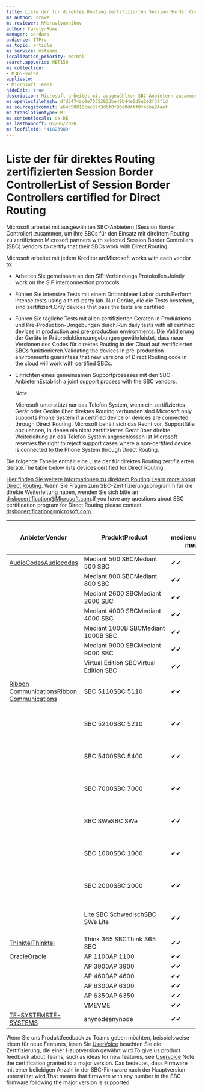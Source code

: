 ```yaml
---
title: Liste der für direktes Routing zertifizierten Session Border Controller
ms.author: crowe
ms.reviewer: NMuravlyannikov
author: CarolynRowe
manager: serdars
audience: ITPro
ms.topic: article
ms.service: msteams
localization_priority: Normal
search.appverid: MET150
ms.collection:
- M365-voice
appliesto:
- Microsoft Teams
hideEdit: true
description: Microsoft arbeitet mit ausgewählten SBC-Anbietern zusammen, um ihre SBCs für den Einsatz mit direktem Routing zu zertifizieren.
ms.openlocfilehash: dfd5474ac0e70353823be48b44e0d5e2e2f39f1d
ms.sourcegitcommit: e64c50818cac37f3d6f0f96d0d4ff0f4bba24aef
ms.translationtype: MT
ms.contentlocale: de-DE
ms.lasthandoff: 02/06/2020
ms.locfileid: "41823989"
---
```

# <a name="list-of-session-border-controllers-certified-for-direct-routing"></a><span data-ttu-id="62663-103">Liste der für direktes Routing zertifizierten Session Border Controller</span><span class="sxs-lookup"><span data-stu-id="62663-103">List of Session Border Controllers certified for Direct Routing</span></span>

<span data-ttu-id="62663-104">Microsoft arbeitet mit ausgewählten SBC-Anbietern (Session Border Controller) zusammen, um ihre SBCs für den Einsatz mit direktem Routing zu zertifizieren.</span><span class="sxs-lookup"><span data-stu-id="62663-104">Microsoft partners with selected Session Border Controllers (SBC) vendors to certify that their SBCs work with Direct Routing.</span></span> 

<span data-ttu-id="62663-105">Microsoft arbeitet mit jedem Kreditor an:</span><span class="sxs-lookup"><span data-stu-id="62663-105">Microsoft works with each vendor to:</span></span> 

- <span data-ttu-id="62663-106">Arbeiten Sie gemeinsam an den SIP-Verbindungs Protokollen.</span><span class="sxs-lookup"><span data-stu-id="62663-106">Jointly work on the SIP interconnection protocols.</span></span>
- <span data-ttu-id="62663-107">Führen Sie intensive Tests mit einem Drittanbieter Labor durch.</span><span class="sxs-lookup"><span data-stu-id="62663-107">Perform intense tests using a third-party lab.</span></span> <span data-ttu-id="62663-108">Nur Geräte, die die Tests bestehen, sind zertifiziert.</span><span class="sxs-lookup"><span data-stu-id="62663-108">Only devices that pass the tests are certified.</span></span> 
- <span data-ttu-id="62663-109">Führen Sie tägliche Tests mit allen zertifizierten Geräten in Produktions-und Pre-Production-Umgebungen durch.</span><span class="sxs-lookup"><span data-stu-id="62663-109">Run daily tests with all certified devices in production and pre-production environments.</span></span> <span data-ttu-id="62663-110">Die Validierung der Geräte in Präproduktionsumgebungen gewährleistet, dass neue Versionen des Codes für direktes Routing in der Cloud auf zertifizierten SBCs funktionieren.</span><span class="sxs-lookup"><span data-stu-id="62663-110">Validating the devices in pre-production environments guarantees that new versions of Direct Routing code in the cloud will work with certified SBCs.</span></span> 
- <span data-ttu-id="62663-111">Einrichten eines gemeinsamen Supportprozesses mit den SBC-Anbietern</span><span class="sxs-lookup"><span data-stu-id="62663-111">Establish a joint support process with the SBC vendors.</span></span>


  > [!NOTE]
  > <span data-ttu-id="62663-112">Microsoft unterstützt nur das Telefon System, wenn ein zertifiziertes Gerät oder Geräte über direktes Routing verbunden sind.</span><span class="sxs-lookup"><span data-stu-id="62663-112">Microsoft only supports Phone System if a certified device or devices are connected through Direct Routing.</span></span> <span data-ttu-id="62663-113">Microsoft behält sich das Recht vor, Supportfälle abzulehnen, in denen ein nicht zertifiziertes Gerät über direkte Weiterleitung an das Telefon System angeschlossen ist.</span><span class="sxs-lookup"><span data-stu-id="62663-113">Microsoft reserves the right to reject support cases where a non-certified device is connected to the Phone System through Direct Routing.</span></span> 

<span data-ttu-id="62663-114">Die folgende Tabelle enthält eine Liste der für direktes Routing zertifizierten Geräte.</span><span class="sxs-lookup"><span data-stu-id="62663-114">The table below lists devices certified for Direct Routing.</span></span> 

<span data-ttu-id="62663-115">[Hier finden Sie weitere Informationen zu direktem Routing](https://aka.ms/dr).</span><span class="sxs-lookup"><span data-stu-id="62663-115">[Learn more about Direct Routing](https://aka.ms/dr).</span></span> <span data-ttu-id="62663-116">Wenn Sie Fragen zum SBC-Zertifizierungsprogramm für die direkte Weiterleitung haben, wenden Sie sich bitte an drsbccertification@Microsoft.com.</span><span class="sxs-lookup"><span data-stu-id="62663-116">If you have any questions about SBC certification program for Direct Routing please contact drsbccertification@microsoft.com.</span></span>


|                                                       <span data-ttu-id="62663-117">Anbieter</span><span class="sxs-lookup"><span data-stu-id="62663-117">Vendor</span></span>                                                        |       <span data-ttu-id="62663-118">Produkt</span><span class="sxs-lookup"><span data-stu-id="62663-118">Product</span></span>       | <span data-ttu-id="62663-119">Nicht medienumgehung</span><span class="sxs-lookup"><span data-stu-id="62663-119">Non-media bypass</span></span> | <span data-ttu-id="62663-120">Medienumgehung</span><span class="sxs-lookup"><span data-stu-id="62663-120">Media bypass</span></span> | <span data-ttu-id="62663-121">Software Version</span><span class="sxs-lookup"><span data-stu-id="62663-121">Software version</span></span> | <span data-ttu-id="62663-122">Validiert mit E911-Anbietern</span><span class="sxs-lookup"><span data-stu-id="62663-122">Validated with E911 providers</span></span> | <span data-ttu-id="62663-123">Elin-fähig</span><span class="sxs-lookup"><span data-stu-id="62663-123">ELIN capable</span></span>
|---------------------------------------------------------------------------------------------------------------------|---------------------|------------------|--------------|------------------|-----------------|------------------|
| [<span data-ttu-id="62663-124">AudioCodes</span><span class="sxs-lookup"><span data-stu-id="62663-124">Audiocodes</span></span>](https://www.audiocodes.com/solutions-products/products/products-for-microsoft-365/direct-routing-for-microsoft-teams) |   <span data-ttu-id="62663-125">Mediant 500 SBC</span><span class="sxs-lookup"><span data-stu-id="62663-125">Mediant 500 SBC</span></span>   |     <span data-ttu-id="62663-126">&#10004;</span><span class="sxs-lookup"><span data-stu-id="62663-126">&#10004;</span></span>     |   <span data-ttu-id="62663-127">&#10004;</span><span class="sxs-lookup"><span data-stu-id="62663-127">&#10004;</span></span>    |  <span data-ttu-id="62663-128">7.20A.250</span><span class="sxs-lookup"><span data-stu-id="62663-128">7.20A.250</span></span>   |
|                                                                                                                     |   <span data-ttu-id="62663-129">Mediant 800 SBC</span><span class="sxs-lookup"><span data-stu-id="62663-129">Mediant 800 SBC</span></span>   |     <span data-ttu-id="62663-130">&#10004;</span><span class="sxs-lookup"><span data-stu-id="62663-130">&#10004;</span></span>     |   <span data-ttu-id="62663-131">&#10004;</span><span class="sxs-lookup"><span data-stu-id="62663-131">&#10004;</span></span>     |  <span data-ttu-id="62663-132">7.20A.250</span><span class="sxs-lookup"><span data-stu-id="62663-132">7.20A.250</span></span>   |    |    |
|                                                                                                                     |  <span data-ttu-id="62663-133">Mediant 2600 SBC</span><span class="sxs-lookup"><span data-stu-id="62663-133">Mediant 2600 SBC</span></span>   |     <span data-ttu-id="62663-134">&#10004;</span><span class="sxs-lookup"><span data-stu-id="62663-134">&#10004;</span></span>     |   <span data-ttu-id="62663-135">&#10004;</span><span class="sxs-lookup"><span data-stu-id="62663-135">&#10004;</span></span>    |  <span data-ttu-id="62663-136">7.20A.250</span><span class="sxs-lookup"><span data-stu-id="62663-136">7.20A.250</span></span>   |     |    |    
|                                                                                                                     |  <span data-ttu-id="62663-137">Mediant 4000 SBC</span><span class="sxs-lookup"><span data-stu-id="62663-137">Mediant 4000 SBC</span></span>   |     <span data-ttu-id="62663-138">&#10004;</span><span class="sxs-lookup"><span data-stu-id="62663-138">&#10004;</span></span>     |   <span data-ttu-id="62663-139">&#10004;</span><span class="sxs-lookup"><span data-stu-id="62663-139">&#10004;</span></span>     |  <span data-ttu-id="62663-140">7.20A.250</span><span class="sxs-lookup"><span data-stu-id="62663-140">7.20A.250</span></span>   |     |    |    
|                                                                                                                     | <span data-ttu-id="62663-141">Mediant 1000B SBC</span><span class="sxs-lookup"><span data-stu-id="62663-141">Mediant 1000B  SBC</span></span>  |     <span data-ttu-id="62663-142">&#10004;</span><span class="sxs-lookup"><span data-stu-id="62663-142">&#10004;</span></span>     |   <span data-ttu-id="62663-143">Ausstehend</span><span class="sxs-lookup"><span data-stu-id="62663-143">Pending</span></span>     |  <span data-ttu-id="62663-144">7.20A.250</span><span class="sxs-lookup"><span data-stu-id="62663-144">7.20A.250</span></span>  |    |    |    
|                                                                                                                     | <span data-ttu-id="62663-145">Mediant 9000  SBC</span><span class="sxs-lookup"><span data-stu-id="62663-145">Mediant 9000  SBC</span></span>  |     <span data-ttu-id="62663-146">&#10004;</span><span class="sxs-lookup"><span data-stu-id="62663-146">&#10004;</span></span>     |   <span data-ttu-id="62663-147">&#10004;</span><span class="sxs-lookup"><span data-stu-id="62663-147">&#10004;</span></span>     |  <span data-ttu-id="62663-148">7.20A.250</span><span class="sxs-lookup"><span data-stu-id="62663-148">7.20A.250</span></span>   |    |    |                                                                       
|                                                                                                                     | <span data-ttu-id="62663-149">Virtual Edition SBC</span><span class="sxs-lookup"><span data-stu-id="62663-149">Virtual Edition SBC</span></span> |     <span data-ttu-id="62663-150">&#10004;</span><span class="sxs-lookup"><span data-stu-id="62663-150">&#10004;</span></span>     |   <span data-ttu-id="62663-151">&#10004;</span><span class="sxs-lookup"><span data-stu-id="62663-151">&#10004;</span></span>     |  <span data-ttu-id="62663-152">7.20A.250</span><span class="sxs-lookup"><span data-stu-id="62663-152">7.20A.250</span></span> |    |    |    
|  [<span data-ttu-id="62663-153">Ribbon Communications</span><span class="sxs-lookup"><span data-stu-id="62663-153">Ribbon Communications</span></span>](https://ribboncommunications.com/solutions/enterprise-solutions/microsoft-skype-business)  |      <span data-ttu-id="62663-154">SBC 5110</span><span class="sxs-lookup"><span data-stu-id="62663-154">SBC 5110</span></span>       |     <span data-ttu-id="62663-155">&#10004;</span><span class="sxs-lookup"><span data-stu-id="62663-155">&#10004;</span></span>     |   <span data-ttu-id="62663-156">&#10004;</span><span class="sxs-lookup"><span data-stu-id="62663-156">&#10004;</span></span>    |       <span data-ttu-id="62663-157">V 7.2</span><span class="sxs-lookup"><span data-stu-id="62663-157">V7.2</span></span>       |  <span data-ttu-id="62663-158">Intrado ERS</span><span class="sxs-lookup"><span data-stu-id="62663-158">Intrado ERS</span></span> <br><span data-ttu-id="62663-159">Intrado EGW</span><span class="sxs-lookup"><span data-stu-id="62663-159">Intrado EGW</span></span> |   <span data-ttu-id="62663-160">Nein</span><span class="sxs-lookup"><span data-stu-id="62663-160">No</span></span> |    
|                                                                                                                     |      <span data-ttu-id="62663-161">SBC 5210</span><span class="sxs-lookup"><span data-stu-id="62663-161">SBC 5210</span></span>       |     <span data-ttu-id="62663-162">&#10004;</span><span class="sxs-lookup"><span data-stu-id="62663-162">&#10004;</span></span>     |  <span data-ttu-id="62663-163">&#10004;</span><span class="sxs-lookup"><span data-stu-id="62663-163">&#10004;</span></span>    |       <span data-ttu-id="62663-164">V 7.2</span><span class="sxs-lookup"><span data-stu-id="62663-164">V7.2</span></span>       |   <span data-ttu-id="62663-165">Intrado ERS</span><span class="sxs-lookup"><span data-stu-id="62663-165">Intrado ERS</span></span> <br><span data-ttu-id="62663-166">Intrado EGW</span><span class="sxs-lookup"><span data-stu-id="62663-166">Intrado EGW</span></span>  | <span data-ttu-id="62663-167">Nein</span><span class="sxs-lookup"><span data-stu-id="62663-167">No</span></span>   |    
|                                                                                                                     |      <span data-ttu-id="62663-168">SBC 5400</span><span class="sxs-lookup"><span data-stu-id="62663-168">SBC 5400</span></span>       |     <span data-ttu-id="62663-169">&#10004;</span><span class="sxs-lookup"><span data-stu-id="62663-169">&#10004;</span></span>     |   <span data-ttu-id="62663-170">&#10004;</span><span class="sxs-lookup"><span data-stu-id="62663-170">&#10004;</span></span>   |       <span data-ttu-id="62663-171">V 7.2</span><span class="sxs-lookup"><span data-stu-id="62663-171">V7.2</span></span>       |  <span data-ttu-id="62663-172">Intrado ERS</span><span class="sxs-lookup"><span data-stu-id="62663-172">Intrado ERS</span></span> <br><span data-ttu-id="62663-173">Intrado EGW</span><span class="sxs-lookup"><span data-stu-id="62663-173">Intrado EGW</span></span>    |<span data-ttu-id="62663-174">Nein</span><span class="sxs-lookup"><span data-stu-id="62663-174">No</span></span>|    
|                                                                                                                     |      <span data-ttu-id="62663-175">SBC 7000</span><span class="sxs-lookup"><span data-stu-id="62663-175">SBC 7000</span></span>       |     <span data-ttu-id="62663-176">&#10004;</span><span class="sxs-lookup"><span data-stu-id="62663-176">&#10004;</span></span>     |   <span data-ttu-id="62663-177">&#10004;</span><span class="sxs-lookup"><span data-stu-id="62663-177">&#10004;</span></span>    |       <span data-ttu-id="62663-178">V 7.2</span><span class="sxs-lookup"><span data-stu-id="62663-178">V7.2</span></span>       |   <span data-ttu-id="62663-179">Intrado ERS</span><span class="sxs-lookup"><span data-stu-id="62663-179">Intrado ERS</span></span> <br><span data-ttu-id="62663-180">Intrado EGW</span><span class="sxs-lookup"><span data-stu-id="62663-180">Intrado EGW</span></span>  |  <span data-ttu-id="62663-181">Nein</span><span class="sxs-lookup"><span data-stu-id="62663-181">No</span></span>  |    
|                                                                                                                     |       <span data-ttu-id="62663-182">SBC SWe</span><span class="sxs-lookup"><span data-stu-id="62663-182">SBC SWe</span></span>       |     <span data-ttu-id="62663-183">&#10004;</span><span class="sxs-lookup"><span data-stu-id="62663-183">&#10004;</span></span>     |   <span data-ttu-id="62663-184">&#10004;</span><span class="sxs-lookup"><span data-stu-id="62663-184">&#10004;</span></span>   |       <span data-ttu-id="62663-185">V 7.2</span><span class="sxs-lookup"><span data-stu-id="62663-185">V7.2</span></span>       |   <span data-ttu-id="62663-186">Intrado ERS</span><span class="sxs-lookup"><span data-stu-id="62663-186">Intrado ERS</span></span> <br><span data-ttu-id="62663-187">Intrado EGW</span><span class="sxs-lookup"><span data-stu-id="62663-187">Intrado EGW</span></span> |   <span data-ttu-id="62663-188">Nein</span><span class="sxs-lookup"><span data-stu-id="62663-188">No</span></span> |    
|                                                                                                                     |      <span data-ttu-id="62663-189">SBC 1000</span><span class="sxs-lookup"><span data-stu-id="62663-189">SBC 1000</span></span>       |     <span data-ttu-id="62663-190">&#10004;</span><span class="sxs-lookup"><span data-stu-id="62663-190">&#10004;</span></span>     |   <span data-ttu-id="62663-191">&#10004;</span><span class="sxs-lookup"><span data-stu-id="62663-191">&#10004;</span></span>    |      <span data-ttu-id="62663-192">v 8.0.3 (Build 537)</span><span class="sxs-lookup"><span data-stu-id="62663-192">v8.0.3 (build 537)</span></span>     |  <span data-ttu-id="62663-193">Intrado ERS</span><span class="sxs-lookup"><span data-stu-id="62663-193">Intrado ERS</span></span> <br><span data-ttu-id="62663-194">Intrado EGW</span><span class="sxs-lookup"><span data-stu-id="62663-194">Intrado EGW</span></span>   |  <span data-ttu-id="62663-195">Ausstehend</span><span class="sxs-lookup"><span data-stu-id="62663-195">Pending</span></span>  |    
|                                                                                                                     |      <span data-ttu-id="62663-196">SBC 2000</span><span class="sxs-lookup"><span data-stu-id="62663-196">SBC 2000</span></span>       |     <span data-ttu-id="62663-197">&#10004;</span><span class="sxs-lookup"><span data-stu-id="62663-197">&#10004;</span></span>     |   <span data-ttu-id="62663-198">&#10004;</span><span class="sxs-lookup"><span data-stu-id="62663-198">&#10004;</span></span>   |     <span data-ttu-id="62663-199">v 8.0.3 (Build 537)</span><span class="sxs-lookup"><span data-stu-id="62663-199">v8.0.3 (build 537)</span></span>     |  <span data-ttu-id="62663-200">Intrado ERS</span><span class="sxs-lookup"><span data-stu-id="62663-200">Intrado ERS</span></span> <br><span data-ttu-id="62663-201">Intrado EGW</span><span class="sxs-lookup"><span data-stu-id="62663-201">Intrado EGW</span></span>  |  <span data-ttu-id="62663-202">Ausstehend</span><span class="sxs-lookup"><span data-stu-id="62663-202">Pending</span></span>  |    
|                                                                                                                     |    <span data-ttu-id="62663-203">Lite SBC Schwedisch</span><span class="sxs-lookup"><span data-stu-id="62663-203">SBC SWe Lite</span></span>     |     <span data-ttu-id="62663-204">&#10004;</span><span class="sxs-lookup"><span data-stu-id="62663-204">&#10004;</span></span>     |  <span data-ttu-id="62663-205">&#10004;</span><span class="sxs-lookup"><span data-stu-id="62663-205">&#10004;</span></span>    |      <span data-ttu-id="62663-206">v 8.0.3 (Build 216)</span><span class="sxs-lookup"><span data-stu-id="62663-206">v8.0.3 (build 216)</span></span>    |  <span data-ttu-id="62663-207">Intrado ERS</span><span class="sxs-lookup"><span data-stu-id="62663-207">Intrado ERS</span></span> <br><span data-ttu-id="62663-208">Intrado EGW</span><span class="sxs-lookup"><span data-stu-id="62663-208">Intrado EGW</span></span>   |  <span data-ttu-id="62663-209">Ausstehend</span><span class="sxs-lookup"><span data-stu-id="62663-209">Pending</span></span>  |    
|                     [<span data-ttu-id="62663-210">Thinktel</span><span class="sxs-lookup"><span data-stu-id="62663-210">Thinktel</span></span>](https://www.thinktel.ca/services/think-365/think-365-overview/)                      |    <span data-ttu-id="62663-211">Think 365 SBC</span><span class="sxs-lookup"><span data-stu-id="62663-211">Think 365 SBC</span></span>    |     <span data-ttu-id="62663-212">&#10004;</span><span class="sxs-lookup"><span data-stu-id="62663-212">&#10004;</span></span>     |   <span data-ttu-id="62663-213">Ausstehend</span><span class="sxs-lookup"><span data-stu-id="62663-213">Pending</span></span>    |       <span data-ttu-id="62663-214">V1.4</span><span class="sxs-lookup"><span data-stu-id="62663-214">V1.4</span></span>       |     |    |    
|                     [<span data-ttu-id="62663-215">Oracle</span><span class="sxs-lookup"><span data-stu-id="62663-215">Oracle</span></span>](https://www.oracle.com/industries/communications/enterprise-session-border-controller/microsoft.html)                      |    <span data-ttu-id="62663-216">AP 1100</span><span class="sxs-lookup"><span data-stu-id="62663-216">AP 1100</span></span>      |    <span data-ttu-id="62663-217">&#10004;</span><span class="sxs-lookup"><span data-stu-id="62663-217">&#10004;</span></span>     |    <span data-ttu-id="62663-218">&#10004;</span><span class="sxs-lookup"><span data-stu-id="62663-218">&#10004;</span></span>    |   <span data-ttu-id="62663-219">8.3.0.0.1</span><span class="sxs-lookup"><span data-stu-id="62663-219">8.3.0.0.1</span></span> |    |    |    
|                                                                                                                    |    <span data-ttu-id="62663-220">AP 3900</span><span class="sxs-lookup"><span data-stu-id="62663-220">AP 3900</span></span>           |    <span data-ttu-id="62663-221">&#10004;</span><span class="sxs-lookup"><span data-stu-id="62663-221">&#10004;</span></span>     |    <span data-ttu-id="62663-222">&#10004;</span><span class="sxs-lookup"><span data-stu-id="62663-222">&#10004;</span></span>   |   <span data-ttu-id="62663-223">8.3.0.0.1</span><span class="sxs-lookup"><span data-stu-id="62663-223">8.3.0.0.1</span></span>  |    |    |    
|                                                                                                                    |      <span data-ttu-id="62663-224">AP 4600</span><span class="sxs-lookup"><span data-stu-id="62663-224">AP 4600</span></span>         |    <span data-ttu-id="62663-225">&#10004;</span><span class="sxs-lookup"><span data-stu-id="62663-225">&#10004;</span></span>   |    <span data-ttu-id="62663-226">&#10004;</span><span class="sxs-lookup"><span data-stu-id="62663-226">&#10004;</span></span>     |     <span data-ttu-id="62663-227">8.3.0.0.1</span><span class="sxs-lookup"><span data-stu-id="62663-227">8.3.0.0.1</span></span>  |   |    |    
|                                                                                                                    |      <span data-ttu-id="62663-228">AP 6300</span><span class="sxs-lookup"><span data-stu-id="62663-228">AP 6300</span></span>         |    <span data-ttu-id="62663-229">&#10004;</span><span class="sxs-lookup"><span data-stu-id="62663-229">&#10004;</span></span>   |    <span data-ttu-id="62663-230">&#10004;</span><span class="sxs-lookup"><span data-stu-id="62663-230">&#10004;</span></span>     |     <span data-ttu-id="62663-231">8.3.0.0.1</span><span class="sxs-lookup"><span data-stu-id="62663-231">8.3.0.0.1</span></span>  |   |    |    
|                                                                                                                   |      <span data-ttu-id="62663-232">AP 6350</span><span class="sxs-lookup"><span data-stu-id="62663-232">AP 6350</span></span>           |    <span data-ttu-id="62663-233">&#10004;</span><span class="sxs-lookup"><span data-stu-id="62663-233">&#10004;</span></span>   |    <span data-ttu-id="62663-234">&#10004;</span><span class="sxs-lookup"><span data-stu-id="62663-234">&#10004;</span></span>    |     <span data-ttu-id="62663-235">8.3.0.0.1</span><span class="sxs-lookup"><span data-stu-id="62663-235">8.3.0.0.1</span></span>  |        |    |                                            
|                                                                                                                    |      <span data-ttu-id="62663-236">VME</span><span class="sxs-lookup"><span data-stu-id="62663-236">VME</span></span>           |    <span data-ttu-id="62663-237">&#10004;</span><span class="sxs-lookup"><span data-stu-id="62663-237">&#10004;</span></span>    |    <span data-ttu-id="62663-238">&#10004;</span><span class="sxs-lookup"><span data-stu-id="62663-238">&#10004;</span></span>    |     <span data-ttu-id="62663-239">8.3.0.0.1</span><span class="sxs-lookup"><span data-stu-id="62663-239">8.3.0.0.1</span></span>   |    |    |    
|                     [<span data-ttu-id="62663-240">TE-SYSTEMS</span><span class="sxs-lookup"><span data-stu-id="62663-240">TE-SYSTEMS</span></span>](https://www.anynode.de/anynode-and-microsoft-teams/)                               |     <span data-ttu-id="62663-241">anynode</span><span class="sxs-lookup"><span data-stu-id="62663-241">anynode</span></span>         |     <span data-ttu-id="62663-242">&#10004;</span><span class="sxs-lookup"><span data-stu-id="62663-242">&#10004;</span></span>   |  <span data-ttu-id="62663-243">&#10004;</span><span class="sxs-lookup"><span data-stu-id="62663-243">&#10004;</span></span>   |      <span data-ttu-id="62663-244">v3.16.2</span><span class="sxs-lookup"><span data-stu-id="62663-244">v3.16.2</span></span>      |     |    |    

<span data-ttu-id="62663-245">Wenn Sie uns Produktfeedback zu Teams geben möchten, beispielsweise Ideen für neue Features, lesen Sie [UserVoice](https://microsoftteams.uservoice.com) beachten Sie die Zertifizierung, die einer Hauptversion gewährt wird.</span><span class="sxs-lookup"><span data-stu-id="62663-245">To give us product feedback about Teams, such as ideas for new features, see [Uservoice](https://microsoftteams.uservoice.com) Note the certification granted to a major version.</span></span> <span data-ttu-id="62663-246">Das bedeutet, dass Firmware mit einer beliebigen Anzahl in der SBC-Firmware nach der Hauptversion unterstützt wird.</span><span class="sxs-lookup"><span data-stu-id="62663-246">That means that firmware with any number in the SBC firmware following the major version is supported.</span></span>
